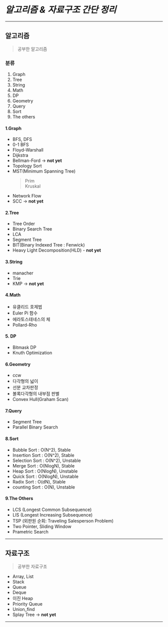 # *알고리즘 & 자료구조 간단 정리*

**************************************************************************
## 알고리즘
> 공부한 알고리즘

### 분류
1. Graph
2. Tree
3. String
4. Math
5. DP
6. Geometry
7. Query
8. Sort
9. The others

#### 1.Graph
* BFS, DFS
* 0-1 BFS
* Floyd-Warshall
* Dijkstra 
* Bellman-Ford -> **not yet**
* Topology Sort
* MST(Minimum Spanning Tree)
    > Prim  
    > Kruskal   
* Network Flow
* SCC -> **not yet**

#### 2.Tree
* Tree Order
* Binary Search Tree
* LCA
* Segment Tree
* BIT(Binary Indexed Tree : Fenwick)
* Heavy Light Decomposition(HLD) - **not yet**

#### 3.String
* manacher
* Trie
* KMP -> **not yet**

#### 4.Math
* 유클리드 호제법
* Euler Pi 함수
* 에라토스테네스의 체
* Pollard-Rho

#### 5. DP
* Bitmask DP
* Knuth Optimization

#### 6.Geometry
* ccw
* 다각형의 넓이
* 선분 교차판정
* 볼록다각형의 내부점 판별
* Convex Hull(Graham Scan)

#### 7.Query
* Segment Tree
* Parallel Binary Search

#### 8.Sort
* Bubble Sort : O(N^2), Stable
* Insertion Sort : O(N^2), Stable
* Selection Sort : O(N^2), Unstable
* Merge Sort : O(NlogN), Stable
* Heap Sort : O(NlogN), Unstable
* Quick Sort : O(NlogN), Unstable
* Radix Sort : O(dN), Stable  
* counting Sort : O(N), Unstable

#### 9.The Others
* LCS (Longest Common Subsequence)
* LIS (Longest Increasing Subsequence)
* TSP (외판원 순회: Traveling Salesperson Problem)
* Two Pointer, Sliding Window
* Prametric Search

**************************************************************************
## 자료구조
> 공부한 자료구조

* Array, List
* Stack
* Queue
* Deque
* 이진 Heap
* Priority Queue
* Union_find
* Splay Tree -> **not yet**

**************************************************************************
